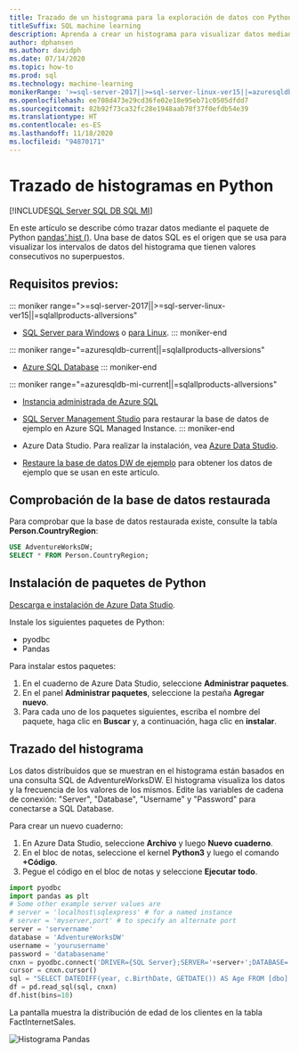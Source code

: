 ```yaml
---
title: Trazado de un histograma para la exploración de datos con Python
titleSuffix: SQL machine learning
description: Aprenda a crear un histograma para visualizar datos mediante Python.
author: dphansen
ms.author: davidph
ms.date: 07/14/2020
ms.topic: how-to
ms.prod: sql
ms.technology: machine-learning
monikerRange: '>=sql-server-2017||>=sql-server-linux-ver15||=azuresqldb-mi-current||=azuresqldb-current||=sqlallproducts-allversions'
ms.openlocfilehash: ee708d473e29cd36fe02e18e95eb71c0505dfdd7
ms.sourcegitcommit: 82b92f73ca32fc28e1948aab70f37f0efdb54e39
ms.translationtype: HT
ms.contentlocale: es-ES
ms.lasthandoff: 11/18/2020
ms.locfileid: "94870171"
---
```

# <a name="plot-histograms-in-python"></a>Trazado de histogramas en Python 
[!INCLUDE[SQL Server SQL DB SQL MI](../../includes/applies-to-version/sql-asdb-asdbmi.md)]

En este artículo se describe cómo trazar datos mediante el paquete de Python [pandas'.hist ()](https://pandas.pydata.org/pandas-docs/stable/reference/api/pandas.DataFrame.hist.html). Una base de datos SQL es el origen que se usa para visualizar los intervalos de datos del histograma que tienen valores consecutivos no superpuestos.

## <a name="prerequisites"></a>Requisitos previos:

::: moniker range=">=sql-server-2017||>=sql-server-linux-ver15||=sqlallproducts-allversions"
* [SQL Server para Windows](../../database-engine/install-windows/install-sql-server.md) o [para Linux](../../linux/sql-server-linux-overview.md).
::: moniker-end

::: moniker range="=azuresqldb-current||=sqlallproducts-allversions"
* [Azure SQL Database](/azure/sql-database/sql-database-get-started-portal)
::: moniker-end

::: moniker range="=azuresqldb-mi-current||=sqlallproducts-allversions"
* [Instancia administrada de Azure SQL](/azure/azure-sql/managed-instance/instance-create-quickstart)

* [SQL Server Management Studio](../../ssms/download-sql-server-management-studio-ssms.md) para restaurar la base de datos de ejemplo en Azure SQL Managed Instance.
::: moniker-end

* Azure Data Studio. Para realizar la instalación, vea [Azure Data Studio](../../azure-data-studio/what-is.md).

* [Restaure la base de datos DW de ejemplo](../../samples/adventureworks-install-configure.md) para obtener los datos de ejemplo que se usan en este artículo.

## <a name="verify-restored-database"></a>Comprobación de la base de datos restaurada

Para comprobar que la base de datos restaurada existe, consulte la tabla **Person.CountryRegion**:
```sql
USE AdventureWorksDW;
SELECT * FROM Person.CountryRegion;
```
  
## <a name="install-python-packages"></a>Instalación de paquetes de Python

[Descarga e instalación de Azure Data Studio](../../azure-data-studio/download-azure-data-studio.md).

Instale los siguientes paquetes de Python:
  * pyodbc
  * Pandas

  Para instalar estos paquetes:

  1. En el cuaderno de Azure Data Studio, seleccione **Administrar paquetes**.
  2. En el panel **Administrar paquetes**, seleccione la pestaña **Agregar nuevo**.
  3. Para cada uno de los paquetes siguientes, escriba el nombre del paquete, haga clic en **Buscar** y, a continuación, haga clic en **instalar**.

## <a name="plot-histogram"></a>Trazado del histograma

Los datos distribuidos que se muestran en el histograma están basados en una consulta SQL de AdventureWorksDW. El histograma visualiza los datos y la frecuencia de los valores de los mismos. Edite las variables de cadena de conexión: "Server", "Database", "Username" y "Password" para conectarse a SQL Database.

Para crear un nuevo cuaderno:

1. En Azure Data Studio, seleccione **Archivo** y luego **Nuevo cuaderno**.
2. En el bloc de notas, seleccione el kernel **Python3** y luego el comando **+Código**.
3. Pegue el código en el bloc de notas y seleccione **Ejecutar todo**.

```python
import pyodbc 
import pandas as plt
# Some other example server values are
# server = 'localhost\sqlexpress' # for a named instance
# server = 'myserver,port' # to specify an alternate port
server = 'servername' 
database = 'AdventureWorksDW' 
username = 'yourusername' 
password = 'databasename'  
cnxn = pyodbc.connect('DRIVER={SQL Server};SERVER='+server+';DATABASE='+database+';UID='+username+';PWD='+ password)
cursor = cnxn.cursor()
sql = "SELECT DATEDIFF(year, c.BirthDate, GETDATE()) AS Age FROM [dbo].[FactInternetSales] s INNER JOIN dbo.DimCustomer c ON s.CustomerKey = c.CustomerKey"
df = pd.read_sql(sql, cnxn)
df.hist(bins=10)
```

La pantalla muestra la distribución de edad de los clientes en la tabla FactInternetSales.

![Histograma Pandas](./media/python-histogram.png)